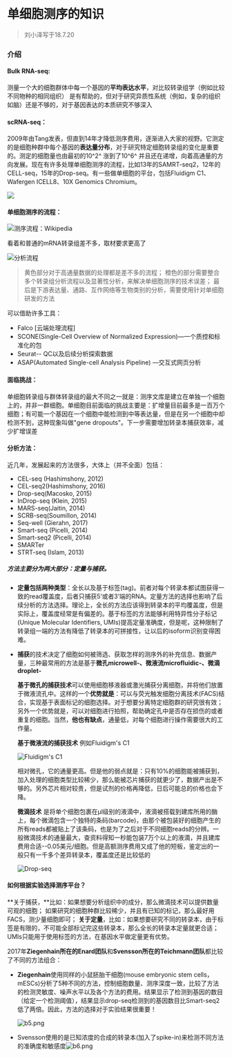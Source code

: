 # 单细胞测序的知识

> 刘小泽写于18.7.20

### 介绍

#### Bulk RNA-seq:

测量一个大的细胞群体中每一个基因的**平均表达水平**，对比较转录组学（例如比较 不同物种的相同组织） 是有帮助的，但对于研究异质性系统（例如，复杂的组织如脑）还是不够的，对于基因表达的本质研究不够深入

#### scRNA-seq：

2009年由Tang发表，但直到14年才降低测序费用，逐渐进入大家的视野。它测定的是细胞种群中每个基因的**表达量分布**，对于研究特定细胞转录组的变化是重要的。测定的细胞量也由最初的10^2^ 涨到了10^6^ 并且还在递增，向着高通量的方向发展。现在有许多处理单细胞测序的流程，比如13年的SAMRT-seq2，12年的CELL-seq，15年的Drop-seq。有一些做单细胞的平台，包括Fluidigm C1、Wafergen ICELL8、10X Genomics Chromium。

![](https://upload-images.jianshu.io/upload_images/9376801-f8cff7e227632101.png?imageMogr2/auto-orient/strip%7CimageView2/2/w/1240)

#### 单细胞测序的流程：

![测序流程：Wikipedia](https://upload-images.jianshu.io/upload_images/9376801-a349d6ca532de718.png?imageMogr2/auto-orient/strip%7CimageView2/2/w/1240)

看着和普通的mRNA转录组差不多，取材要求更高了

![分析流程](https://upload-images.jianshu.io/upload_images/9376801-0c0a6f54500896cb.png?imageMogr2/auto-orient/strip%7CimageView2/2/w/1240)

> 黄色部分对于高通量数据的处理都是差不多的流程；
> 橙色的部分需要整合多个转录组分析流程以及显著性分析，来解决单细胞测序的技术误差；
> 最后是下游表达量、通路、互作网络等生物类别的分析，需要使用针对单细胞研发的方法

可以借助许多工具：

- Falco [云端处理流程]
- SCONE(Single-Cell Overview of Normalized Expression)—一个质控和标准化的包
- Seurat-- QC以及后续分析探索数据
- ASAP(Automated Single-cell Analysis Pipeline) —交互式网页分析

#### 面临挑战：

单细胞转录组与群体转录组的最大不同之一就是：测序文库是建立在单独一个细胞上的，并非一群细胞。单细胞目前面临的挑战主要是：扩增量目前最多是一百万个细胞；有可能一个基因在一个细胞中能检测到中等表达量，但是在另一个细胞中却检测不到，这种现象叫做"gene dropouts"。下一步需要增加转录本捕获效率，减少扩增误差

#### 分析方法：

近几年，发展起来的方法很多，大体上（并不全面）包括：

- CEL-seq (Hashimshony, 2012)
- CEL-seq2(Hashimshony, 2016)
- Drop-seq(Macosko, 2015)
- InDrop-seq (Klein, 2015)
- MARS-seq(Jaitin, 2014)
- SCRB-seq(Soumillon, 2014)
- Seq-well (Gierahn, 2017)
- Smart-seq (Picelli, 2014)
- Smart-seq2 (Picelli, 2014)
- SMARTer
- STRT-seq (Islam, 2013)

##### 方法主要分为两大部分：定量与捕获。

- **定量包括两种类型**：全长以及基于标签(tag)。前者对每个转录本都试图获得一致的read覆盖度，后者只捕获5‘或者3’端的RNA。定量方法的选择也影响了后续分析的方法选择。理论上，全长的方法应该得到转录本的平均覆盖度，但是实际上，覆盖度经常是有偏差的。基于标签的方法能够利用特异性分子标记(Unique Molecular Identifiers, UMIs)提高定量准确度，但是呢，这种限制了转录组一端的方法有降低了转录本的可拼接性，让以后的isoform识别变得困难。

- **捕获**的技术决定了细胞如何被筛选、获取怎样的测序外的补充信息、数据产量，三种最常用的方法是基于**微孔microwell-、微液流microfluidic-、微滴droplet-** 

  **基于微孔的捕获技术**可以使用细胞移液器或激光捕获分离细胞，并将他们放置于微液流孔中。这样的一个**优势就是**：可以与荧光触发细胞分离技术(FACS)结合，实现基于表面标记的细胞选择。对于想要分离特定细胞群的研究很有效；另外一个优势就是，可以对细胞进行拍照，帮助确定孔中是否存在损伤的或者重复的细胞。当然，**他也有缺点**，通量低，对每个细胞进行操作需要很大的工作量。

  **基于微液流的捕获技术** 例如Fluidigm's C1

  ![Fluidigm's C1](https://upload-images.jianshu.io/upload_images/9376801-e933d192679791ef.png?imageMogr2/auto-orient/strip%7CimageView2/2/w/1240)

  相对微孔，它的通量更高。但是他的弱点就是：只有10%的细胞能被捕获到，加入处理的细胞类型比较稀少，那么能被芯片捕获的就更少了，数据产出是不够的。另外芯片相对较贵，但是试剂的价格再降低，日后可能总的价格也会下降。
  
  **微滴技术** 是将单个细胞包裹在µl级别的液滴中，液滴被搭载到建库所用的酶上，每个微滴包含一个独特的条码(barcode)，由那个被包装好的细胞产生的所有reads都被贴上了该条码，也是为了之后对于不同细胞reads的分辨。一般微滴技术的通量最大，查资料得知一秒能包装7万个以上的液滴，并且建库费用合适--0.05美元/细胞。但是高额测序费用又成了他的短板，鉴定出的一般只有一千多个差异转录本，覆盖度还是比较低的
  
  ![Drop-seq](https://upload-images.jianshu.io/upload_images/9376801-a704030c9b266341.png?imageMogr2/auto-orient/strip%7CimageView2/2/w/1240)

#### 如何根据实验选择测序平台？

**关于捕获，**比如：如果想要分析组织中的成分，那么微滴技术可以提供数量可观的细胞；
如果研究的细胞种群比较稀少，并且有已知的标记，那么最好用FACS，测少量细胞即可；
**关于定量**，比如：如果想要研究不同的转录本，由于标签是有限的，不可能全部标记完这些转录本，那么全长的转录本定量就更合适；
UMIs只能用于使用标签的方法，在基因水平做定量更有优势。

2017年**Ziegenhain所在的Enard团队**和**Svensson所在的Teichmann团队**都比较了不同的方法组合：

- **Ziegenhain**使用同样的小鼠胚胎干细胞(mouse embryonic stem cells，mESCs)分析了5种不同的方法，控制细胞数量、测序深度一致，比较了方法的检测灵敏度、噪声水平以及各个方法的费用。结果显示了检测到基因的数目（给定一个检测阈值），结果显示drop-seq检测到的基因数目比Smart-seq2低了两倍。因此，方法的选择对于实验结果很重要！

  ![b5.png](https://upload-images.jianshu.io/upload_images/9376801-411dedea0f6571d6.png?imageMogr2/auto-orient/strip%7CimageView2/2/w/1240)

- Svensson使用的是已知浓度的合成的转录本(加入了spike-in)来检测不同方法的准确度和敏感度![b6.png](https://upload-images.jianshu.io/upload_images/9376801-95789f083225ead2.png?imageMogr2/auto-orient/strip%7CimageView2/2/w/1240)